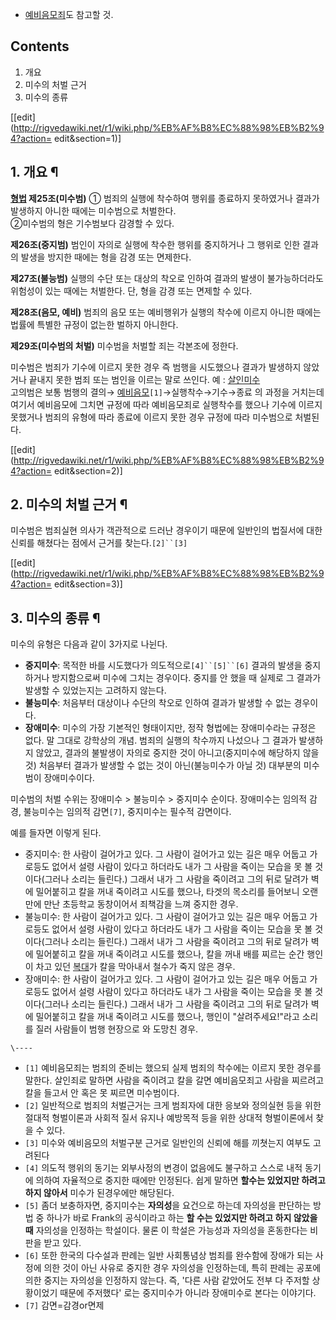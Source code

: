   * [예비음모죄](%EC%98%88%EB%B9%84%EC%9D%8C%EB%AA%A8%EC%A3%84.md)도 참고할 것.  

## Contents

    

1. 개요 
2. 미수의 처벌 근거 
3. 미수의 종류 

[[edit](http://rigvedawiki.net/r1/wiki.php/%EB%AF%B8%EC%88%98%EB%B2%94?action=
edit&section=1)]

## 1. 개요 ¶

**[형법](%ED%98%95%EB%B2%95.md) 제25조(미수범)** ① 범죄의 실행에 착수하여 행위를 종료하지 못하였거나 결과가 발생하지 아니한 때에는 미수범으로 처벌한다.  
②미수범의 형은 기수범보다 감경할 수 있다.  

**제26조(중지범)** 범인이 자의로 실행에 착수한 행위를 중지하거나 그 행위로 인한 결과의 발생을 방지한 때에는 형을 감경 또는 면제한다.  

**제27조(불능범)** 실행의 수단 또는 대상의 착오로 인하여 결과의 발생이 불가능하더라도 위험성이 있는 때에는 처벌한다. 단, 형을 감경 또는 면제할 수 있다.  

**제28조(음모, 예비)** 범죄의 음모 또는 예비행위가 실행의 착수에 이르지 아니한 때에는 법률에 특별한 규정이 없는한 벌하지 아니한다.  

**제29조(미수범의 처벌)** 미수범을 처벌할 죄는 각본조에 정한다.

  
미수범은 범죄가 기수에 이르지 못한 경우 즉 범행을 시도했으나 결과가 발생하지 않았거나 끝내지 못한 범죄 또는 범인을 이르는 말로 쓰인다.
예 : [살인미수](%EC%82%B4%EC%9D%B8%EB%AF%B8%EC%88%98.md)  
고의범은 보통 범행의 결의→
[예비음모](%EC%98%88%EB%B9%84%EC%9D%8C%EB%AA%A8%EC%A3%84.md)`[1]`→실행착수→기수→종료 의
과정을 거치는데 여기서 예비음모에 그치면 규정에 따라 예비음모죄로 실행착수를 했으나 기수에 이르지 못했거나 범죄의 유형에 따라 종료에 이르지
못한 경우 규정에 따라 미수범으로 처벌된다.

  

[[edit](http://rigvedawiki.net/r1/wiki.php/%EB%AF%B8%EC%88%98%EB%B2%94?action=
edit&section=2)]

## 2. 미수의 처벌 근거 ¶

미수범은 범죄실현 의사가 객관적으로 드러난 경우이기 때문에 일반인의 법질서에 대한 신뢰를 해쳤다는 점에서 근거를 찾는다.`[2]``[3]`

  

[[edit](http://rigvedawiki.net/r1/wiki.php/%EB%AF%B8%EC%88%98%EB%B2%94?action=
edit&section=3)]

## 3. 미수의 종류 ¶

미수의 유형은 다음과 같이 3가지로 나뉜다.  

  * **중지미수**: 목적한 바를 시도했다가 의도적으로`[4]``[5]``[6]` 결과의 발생을 중지하거나 방지함으로써 미수에 그치는 경우이다. 중지를 안 했을 때 실제로 그 결과가 발생할 수 있었는지는 고려하지 않는다.
  * **불능미수**: 처음부터 대상이나 수단의 착오로 인하여 결과가 발생할 수 없는 경우이다. 
  * **장애미수**: 미수의 가장 기본적인 형태이지만, 정작 형법에는 장애미수라는 규정은 없다. 말 그대로 강학상의 개념. 범죄의 실행의 착수까지 나섰으나 그 결과가 발생하지 않았고, 결과의 불발생이 자의로 중지한 것이 아니고(중지미수에 해당하지 않을 것) 처음부터 결과가 발생할 수 없는 것이 아닌(불능미수가 아닐 것) 대부분의 미수범이 장애미수이다.  

미수범의 처벌 수위는 장애미수 > 불능미수 > 중지미수 순이다. 장애미수는 임의적 감경, 불능미수는 임의적 감면`[7]`, 중지미수는 필수적
감면이다.

  

예를 들자면 이렇게 된다.  

  * 중지미수: 한 사람이 걸어가고 있다. 그 사람이 걸어가고 있는 길은 매우 어둡고 가로등도 없어서 설령 사람이 있다고 하더라도 내가 그 사람을 죽이는 모습을 못 볼 것이다(그러나 소리는 들린다.) 그래서 내가 그 사람을 죽이려고 그의 뒤로 달려가 벽에 밀어붙히고 칼을 꺼내 죽이려고 시도를 했으나, 타겟의 목소리를 들어보니 오랜만에 만난 초등학교 동창이어서 죄책감을 느껴 중지한 경우.
  * 불능미수: 한 사람이 걸어가고 있다. 그 사람이 걸어가고 있는 길은 매우 어둡고 가로등도 없어서 설령 사람이 있다고 하더라도 내가 그 사람을 죽이는 모습을 못 볼 것이다(그러나 소리는 들린다.) 그래서 내가 그 사람을 죽이려고 그의 뒤로 달려가 벽에 밀어붙히고 칼을 꺼내 죽이려고 시도를 했으나, 칼을 꺼내 배를 찌르는 순간 행인이 차고 있던 [복대](%EB%B3%B5%EB%8C%80.md)가 칼을 막아내서 철수가 죽지 않은 경우.
  * 장애미수: 한 사람이 걸어가고 있다. 그 사람이 걸어가고 있는 길은 매우 어둡고 가로등도 없어서 설령 사람이 있다고 하더라도 내가 그 사람을 죽이는 모습을 못 볼 것이다(그러나 소리는 들린다.) 그래서 내가 그 사람을 죽이려고 그의 뒤로 달려가 벽에 밀어붙히고 칼을 꺼내 죽이려고 시도를 했으나, 행인이 "살려주세요!"라고 소리를 질러 사람들이 범행 현장으로 와 도망친 경우.

`\----`

  * `[1]` 예비음모죄는 범죄의 준비는 했으되 실제 범죄의 착수에는 이르지 못한 경우를 말한다. 살인죄로 말하면 사람을 죽이려고 칼을 갈면 예비음모죄고 사람을 찌르려고 칼을 들고서 안 혹은 못 찌르면 미수범이다.
  * `[2]` 일반적으로 범죄의 처벌근거는 크게 범죄자에 대한 응보와 정의실현 등을 위한 절대적 형벌이론과 사회적 질서 유지나 예방목적 등을 위한 상대적 형벌이론에서 찾을 수 있다.
  * `[3]` 미수와 예비음모의 처벌구분 근거로 일반인의 신뢰에 해를 끼쳣는지 여부도 고려된다
  * `[4]` 의도적 행위의 동기는 외부사정의 변경이 없음에도 불구하고 스스로 내적 동기에 의하여 자율적으로 중지한 때에만 인정된다. 쉽게 말하면 **할수는 있었지만 하려고 하지 않아서** 미수가 된경우에만 해당된다.
  * `[5]` 좀더 보충하자면, 중지미수는 **자의성**을 요건으로 하는데 자의성을 판단하는 방법 중 하나가 바로 Frank의 공식이라고 하는 **할 수는 있었지만 하려고 하지 않았을 때** 자의성을 인정하는 학설이다. 물론 이 학설은 가능성과 자의성을 혼동한다는 비판을 받고 있다.
  * `[6]` 또한 한국의 다수설과 판례는 일반 사회통념상 범죄를 완수함에 장애가 되는 사정에 의한 것이 아닌 사유로 중지한 경우 자의성을 인정하는데, 특히 판례는 공포에 의한 중지는 자의성을 인정하지 않는다. 즉, '다른 사람 같았어도 전부 다 주저할 상황이었기 때문에 주저했다' 로는 중지미수가 아니라 장애미수로 본다는 이야기다.
  * `[7]` 감면=감경or면제

